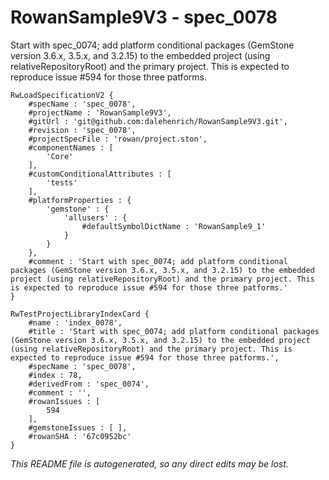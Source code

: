 # RowanSample9V3 - spec_0078
Start with spec_0074; add platform conditional packages (GemStone version 3.6.x, 3.5.x, and 3.2.15) to the embedded project (using relativeRepositoryRoot) and the primary project. This is expected to reproduce issue #594 for those three patforms.
```
RwLoadSpecificationV2 {
	#specName : 'spec_0078',
	#projectName : 'RowanSample9V3',
	#gitUrl : 'git@github.com:dalehenrich/RowanSample9V3.git',
	#revision : 'spec_0078',
	#projectSpecFile : 'rowan/project.ston',
	#componentNames : [
		'Core'
	],
	#customConditionalAttributes : [
		'tests'
	],
	#platformProperties : {
		'gemstone' : {
			'allusers' : {
				#defaultSymbolDictName : 'RowanSample9_1'
			}
		}
	},
	#comment : 'Start with spec_0074; add platform conditional packages (GemStone version 3.6.x, 3.5.x, and 3.2.15) to the embedded project (using relativeRepositoryRoot) and the primary project. This is expected to reproduce issue #594 for those three patforms.'
}

RwTestProjectLibraryIndexCard {
	#name : 'index_0078',
	#title : 'Start with spec_0074; add platform conditional packages (GemStone version 3.6.x, 3.5.x, and 3.2.15) to the embedded project (using relativeRepositoryRoot) and the primary project. This is expected to reproduce issue #594 for those three patforms.',
	#specName : 'spec_0078',
	#index : 78,
	#derivedFrom : 'spec_0074',
	#comment : '',
	#rowanIssues : [
		594
	],
	#gemstoneIssues : [ ],
	#rowanSHA : '67c0952bc'
}
```

*This README file is autogenerated, so any direct edits may be lost.*
